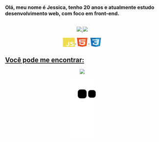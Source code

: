 ### Olá, meu nome é Jessica, tenho 20 anos e atualmente estudo desenvolvimento web, com foco em front-end.

<br>

<div align="center">
  <a href="https://github.com/jessbispo">
  <img height="180em" src="https://github-readme-stats.vercel.app/api?username=jessbispo&show_icons=true&theme=dark&include_all_commits=true&count_private=true"/>
  <img height="180em" src="https://github-readme-stats.vercel.app/api/top-langs/?username=jessbispo&layout=compact&langs_count=7&theme=dark"/>
</div>
<div style="display: inline_block"align="center"><br>
  <img align="center" alt="Js" height="30" width="40" src="https://raw.githubusercontent.com/devicons/devicon/master/icons/javascript/javascript-plain.svg">
  <img align="center" alt="HTML" height="30" width="40" src="https://raw.githubusercontent.com/devicons/devicon/master/icons/html5/html5-original.svg">
  <img align="center" alt="CSS" height="30" width="40" src="https://raw.githubusercontent.com/devicons/devicon/master/icons/css3/css3-original.svg">
  
</div>
  
  ## Você pode me encontrar:
 
<div align="center"> 

  <a href="(https://www.linkedin.com/in/j%C3%A9ssica-bispo-/)" 
     target="_blank"><img src="https://img.shields.io/badge/-LinkedIn-%230077B5?style=for-the-badge&logo=linkedin&logoColor=white" target="_blank"></a> 
 
  ![Snake animation](https://github.com/jessbispo/jessbispo/blob/output/github-contribution-grid-snake.svg)
 
  </div>

